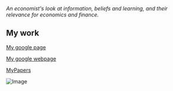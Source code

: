
_An economist's look at information, beliefs and learning, and their relevance for economics and finance._

## My work

[My google page](https://sites.google.com/site/micheleberardi/)

<a href="https://sites.google.com/site/micheleberardi/" title="My google webpage">My google webpage</a>

[MyPapers](MyPapers)


![Image](src)

